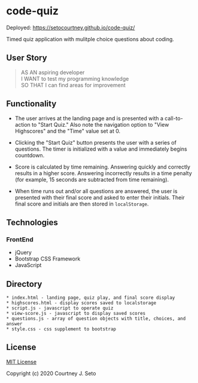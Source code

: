 # code-quiz

Deployed: https://setocourtney.github.io/code-quiz/

Timed quiz application with mulitple choice questions about coding.

## User Story

> AS AN aspiring developer <br />
> I WANT to test my programming knowledge <br />
> SO THAT I can find areas for improvement

## Functionality

  * The user arrives at the landing page and is presented with a call-to-action to "Start Quiz." Also note the navigation option to "View Highscores" and the "Time" value set at 0.

  * Clicking the "Start Quiz" button presents the user with a series of questions. The timer is initialized with a value and immediately begins countdown.

  * Score is calculated by time remaining. Answering quickly and correctly results in a higher score. Answering incorrectly results in a time penalty (for example, 15 seconds are subtracted from time remaining).

  * When time runs out and/or all questions are answered, the user is presented with their final score and asked to enter their initials. Their final score and initials are then stored in `localStorage`.

## Technologies

### FrontEnd

* jQuery
* Bootstrap CSS Framework
* JavaScript

## Directory

    * index.html - landing page, quiz play, and final score display
    * highscores.html - display scores saved to localstorage
    * script.js - javascript to operate quiz
    * view-score.js - javascript to display saved scores
    * questions.js - array of question objects with title, choices, and answer
    * style.css - css supplement to bootstrap


## License

[MIT License](https://choosealicense.com/licenses/mit/)

Copyright (c) 2020 Courtney J. Seto

